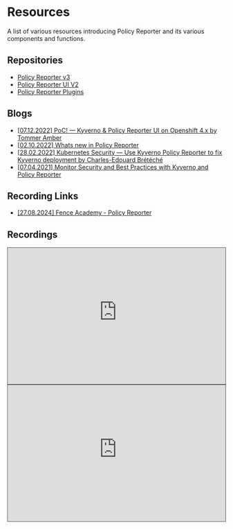 # Resources

A list of various resources introducing Policy Reporter and its various components and functions.

## Repositories

* [Policy Reporter v3](https://github.com/kyverno/policy-reporter/tree/3.x)
* [Policy Reporter UI V2](https://github.com/kyverno/policy-reporter-ui/tree/2.x)
* [Policy Reporter Plugins](https://github.com/kyverno/policy-reporter-plugins)

## Blogs

* [[07.12.2022] PoC! — Kyverno & Policy Reporter UI on Openshift 4.x by Tommer Amber](https://medium.com/@tamber/poc-kyverno-policy-reporter-ui-on-openshift-4-x-f79ea6a0818b)
* [[02.10.2022] Whats new in Policy Reporter](https://blog.webdev-jogeleit.de/blog/observe-security-with-policy-reporter/)
* [[28.02.2022] Kubernetes Security — Use Kyverno Policy Reporter to fix Kyverno deployment by Charles-Edouard Brétéché](https://medium.com/@charled.breteche/kubernetes-security-use-kyverno-policy-reporter-to-fix-kyverno-deployment-22f3bb18540c)
* [[07.04.2021] Monitor Security and Best Practices with Kyverno and Policy Reporter](https://blog.webdev-jogeleit.de/blog/monitor-security-with-kyverno-and-policy-reporter/)

## Recording Links

* [[27.08.2024] Fence Academy - Policy Reporter](https://www.youtube.com/watch?v=IpGjBJHlAMw)

## Recordings

<iframe height="315" src="https://www.youtube-nocookie.com/embed/ZJDd40UJwEE" title="YouTube video player" frameborder="0" allow="accelerometer; autoplay; clipboard-write; encrypted-media; gyroscope; picture-in-picture; web-share" allowfullscreen width="100%" style="border: 1px solid #555"></iframe>
<br />
<iframe height="315" src="https://www.youtube-nocookie.com/embed/PjgAfN2_rkg" title="YouTube video player" frameborder="0" allow="accelerometer; autoplay; clipboard-write; encrypted-media; gyroscope; picture-in-picture; web-share" allowfullscreen width="100%" style="border: 1px solid #555"></iframe>
<br />